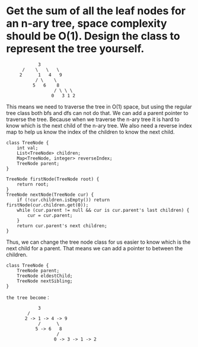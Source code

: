 # Get the sum of all the leaf nodes for an n-ary tree, **space complexity should be O(1)**. Design the class to represent the tree yourself.

                3
          /    \   \   \
         2      1   4   9
               / \    \
              5   6    8
                      / \ \ \
                     0   3 1 2
This means we need to traverse the tree in O(1) space, but using the regular tree class both bfs and dfs can not do that. We can add a parent pointer to traverse the tree. Because when we traverse the n-ary tree it is hard to know which is the next child of the n-ary tree. We also need a reverse index map to help us know the index of the children to know the next child.

    class TreeNode {
        int val;
        List<TreeNode> children;
        Map<TreeNode, integer> reverseIndex;
        TreeNode parent;
    }

    TreeNode firstNode(TreeNode root) {
        return root;
    }
    TreeNode nextNode(TreeNode cur) {
        if (!cur.children.isEmpty()) return firstNode(cur.children.get(0));
        while (cur.parent != null && cur is cur.parent's last children) {
            cur = cur.parent;
        }
        return cur.parent's next children;
    }
Thus, we can change the tree node class for us easier to know which is the next child for a parent. That means we can add a pointer to between the children.

    class TreeNode {
        TreeNode parent;
        TreeNode eldestChild;
        TreeNode nextSibling;
    }

    the tree become：

                3
            /
           2 -> 1 -> 4 -> 9
                /      \ 
               5 -> 6   8
                       /
                      0 -> 3 -> 1 -> 2
